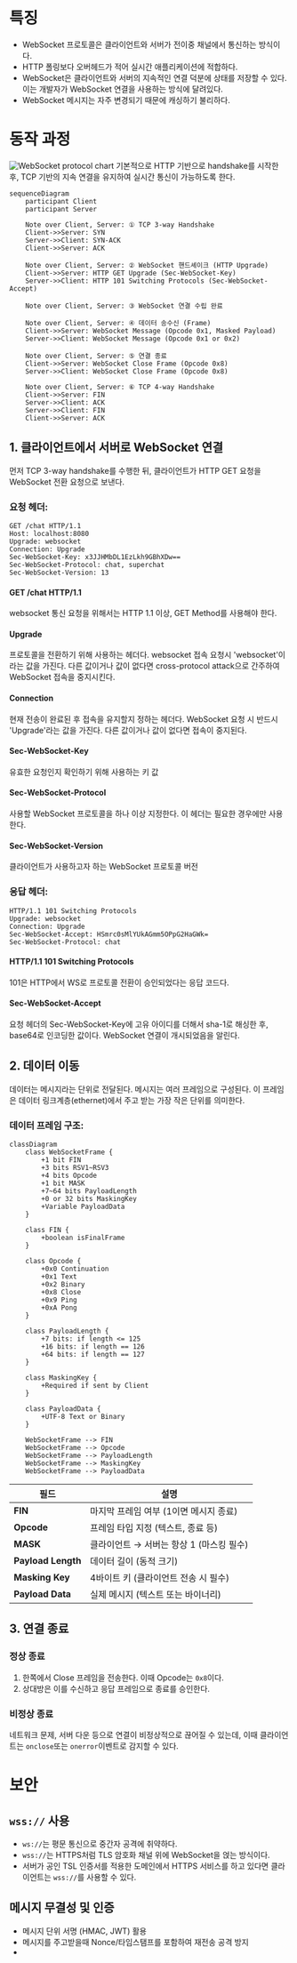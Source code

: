 # 특징
- WebSocket 프로토콜은 클라이언트와 서버가 전이중 채널에서 통신하는 방식이다.
- HTTP 폴링보다 오버헤드가 적어 실시간 애플리케이션에 적합하다.
- WebSocket은 클라이언트와 서버의 지속적인 연결 덕분에 상태를 저장할 수 있다. 이는 개발자가 WebSocket 연결을 사용하는 방식에 달려있다.
- WebSocket 메시지는 자주 변경되기 때문에 캐싱하기 불리하다.

# 동작 과정
![WebSocket protocol chart](../img/WebSocket-protocol-chart.jpg)
기본적으로 HTTP 기반으로 handshake를 시작한 후, TCP 기반의 지속 연결을 유지하여 실시간 통신이 가능하도록 한다.
```mermaid
sequenceDiagram
    participant Client
    participant Server

    Note over Client, Server: ① TCP 3-way Handshake
    Client->>Server: SYN
    Server->>Client: SYN-ACK
    Client->>Server: ACK

    Note over Client, Server: ② WebSocket 핸드셰이크 (HTTP Upgrade)
    Client->>Server: HTTP GET Upgrade (Sec-WebSocket-Key)
    Server->>Client: HTTP 101 Switching Protocols (Sec-WebSocket-Accept)

    Note over Client, Server: ③ WebSocket 연결 수립 완료

    Note over Client, Server: ④ 데이터 송수신 (Frame)
    Client->>Server: WebSocket Message (Opcode 0x1, Masked Payload)
    Server->>Client: WebSocket Message (Opcode 0x1 or 0x2)

    Note over Client, Server: ⑤ 연결 종료
    Client->>Server: WebSocket Close Frame (Opcode 0x8)
    Server->>Client: WebSocket Close Frame (Opcode 0x8)
    
    Note over Client, Server: ⑥ TCP 4-way Handshake
    Client->>Server: FIN
    Server->>Client: ACK
    Server->>Client: FIN
    Client->>Server: ACK
```
## 1. 클라이언트에서 서버로 WebSocket 연결
먼저 TCP 3-way handshake를 수행한 뒤, 
클라이언트가 HTTP GET 요청을 WebSocket 전환 요청으로 보낸다.
### 요청 헤더:
```
GET /chat HTTP/1.1
Host: localhost:8080 
Upgrade: websocket 
Connection: Upgrade 
Sec-WebSocket-Key: x3JJHMbDL1EzLkh9GBhXDw== 
Sec-WebSocket-Protocol: chat, superchat 
Sec-WebSocket-Version: 13
```
#### GET /chat HTTP/1.1
websocket 통신 요청을 위해서는 HTTP 1.1 이상, GET Method를 사용해야 한다.
#### Upgrade
프로토콜을 전환하기 위해 사용하는 헤더다.
websocket 접속 요청시 'websocket'이라는 값을 가진다.
다른 값이거나 값이 없다면 cross-protocol attack으로 간주하여 WebSocket 접속을 중지시킨다.
#### Connection
현재 전송이 완료된 후 접속을 유지할지 정하는 헤더다.
WebSocket 요청 시 반드시 'Upgrade'라는 값을 가진다.
다른 값이거나 값이 없다면 접속이 중지된다.
#### Sec-WebSocket-Key
유효한 요청인지 확인하기 위해 사용하는 키 값
#### Sec-WebSocket-Protocol
사용할 WebSocket 프로토콜을 하나 이상 지정한다. 이 헤더는 필요한 경우에만 사용한다.
#### Sec-WebSocket-Version
클라이언트가 사용하고자 하는 WebSocket 프로토콜 버전
### 응답 헤더:
```
HTTP/1.1 101 Switching Protocols
Upgrade: websocket
Connection: Upgrade
Sec-WebSocket-Accept: HSmrc0sMlYUkAGmm5OPpG2HaGWk=
Sec-WebSocket-Protocol: chat
```
#### HTTP/1.1 101 Switching Protocols
101은 HTTP에서 WS로 프로토콜 전환이 승인되었다는 응답 코드다.
#### Sec-WebSocket-Accept
요청 헤더의 Sec-WebSocket-Key에 고유 아이디를 더해서 sha-1로 해싱한 후, base64로 인코딩한 값이다.
WebSocket 연결이 개시되었음을 알린다.

## 2. 데이터 이동
데이터는 메시지라는 단위로 전달된다.
메시지는 여러 프레임으로 구성된다.
이 프레임은 데이터 링크계층(ethernet)에서 주고 받는 가장 작은 단위를 의미한다.
### 데이터 프레임 구조:

```mermaid
classDiagram
    class WebSocketFrame {
        +1 bit FIN
        +3 bits RSV1~RSV3
        +4 bits Opcode
        +1 bit MASK
        +7~64 bits PayloadLength
        +0 or 32 bits MaskingKey
        +Variable PayloadData
    }

    class FIN {
        +boolean isFinalFrame
    }

    class Opcode {
        +0x0 Continuation
        +0x1 Text
        +0x2 Binary
        +0x8 Close
        +0x9 Ping
        +0xA Pong
    }

    class PayloadLength {
        +7 bits: if length <= 125
        +16 bits: if length == 126
        +64 bits: if length == 127
    }

    class MaskingKey {
        +Required if sent by Client
    }

    class PayloadData {
        +UTF-8 Text or Binary
    }

    WebSocketFrame --> FIN
    WebSocketFrame --> Opcode
    WebSocketFrame --> PayloadLength
    WebSocketFrame --> MaskingKey
    WebSocketFrame --> PayloadData

```

| 필드                 | 설명                        |
| ------------------ | ------------------------- |
| **FIN**            | 마지막 프레임 여부 (1이면 메시지 종료)   |
| **Opcode**         | 프레임 타입 지정 (텍스트, 종료 등)     |
| **MASK**           | 클라이언트 → 서버는 항상 1 (마스킹 필수) |
| **Payload Length** | 데이터 길이 (동적 크기)            |
| **Masking Key**    | 4바이트 키 (클라이언트 전송 시 필수)    |
| **Payload Data**   | 실제 메시지 (텍스트 또는 바이너리)      |
## 3. 연결 종료
### 정상 종료
1. 한쪽에서 Close 프레임을 전송한다. 이때 Opcode는 `0x8`이다.
2. 상대방은 이를 수신하고 응답 프레임으로 종료를 승인한다.
### 비정상 종료
네트워크 문제, 서버 다운 등으로 연결이 비정상적으로 끊어질 수 있는데, 이때 클라이언트는 `onclose`또는 `onerror`이벤트로 감지할 수 있다.

# 보안
## `wss://` 사용
- `ws://`는 평문 통신으로 중간자 공격에 취약하다.
- `wss://`는 HTTPS처럼 TLS 암호화 채널 위에 WebSocket을 얹는 방식이다.
- 서버가 공인 TSL 인증서를 적용한 도메인에서 HTTPS 서비스를 하고 있다면 클라이언트는 `wss://`를 사용할 수 있다.

## 메시지 무결성 및 인증
- 메시지 단위 서명 (HMAC, JWT) 활용
- 메시지를 주고받을때 Nonce/타임스탬프를 포함하여 재전송 공격 방지
- 